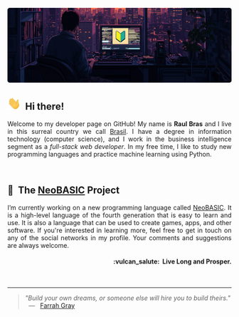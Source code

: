 ![Profile Banner](https://raw.githubusercontent.com/teknolista/teknolista/main/assets/profile-banner.png)

## <img src="https://raw.githubusercontent.com/teknolista/teknolista/main/assets/hand-waving.gif" width="30px">&nbsp; Hi there!

<p align="justify">Welcome to my developer page on GitHub! My name is <b>Raul Bras</b> and I live in this surreal country we call <a href="https://en.wikipedia.org/wiki/Brazil">Brasil</a>. I have a degree in information technology (computer science), and I work in the business intelligence segment as a <i>full-stack web developer</i>. In my free time, I like to study new programming languages and practice machine learning using Python.</p>

<br />

## 🔰&nbsp; The [NeoBASIC](https://github.com/neobasic) Project

<p align="justify">I’m currently working on a new programming language called <a href="https://github.com/neobasic">NeoBASIC</a>. It is a high-level language of the fourth generation that is easy to learn and use. It is also a language that can be used to create games, apps, and other software. If you're interested in learning more, feel free to get in touch on any of the social networks in my profile. Your comments and suggestions are always welcome.</p>


<h4 align="right">:vulcan_salute:&nbsp; Live Long and Prosper.</h4>

<br />

- - -

> *"Build your own dreams, or someone else will hire you to build theirs."* &nbsp; — &nbsp; [Farrah Gray](https://en.wikipedia.org/wiki/Farrah_Gray)
